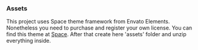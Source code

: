 ### Assets
This project uses Space theme framework from Envato Elements. Nonetheless you need to purchase and register your own license. You can find this theme at [Space](https://elements.envato.com/space-responsive-admin-dashboard-template-A9REUB). After that create here 'assets' folder and unzip everything inside.
